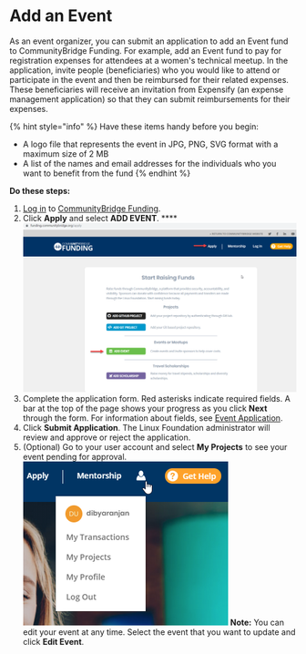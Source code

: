 # Add an Event

As an event organizer, you can submit an application to add an Event fund to CommunityBridge Funding. For example, add an Event fund to pay for registration expenses for attendees at a women's technical meetup. In the application, invite people \(beneficiaries\) who you would like to attend or participate in the event and then be reimbursed for their related expenses. These beneficiaries will receive an invitation from Expensify \(an expense management application\) so that they can submit reimbursements for their expenses.

{% hint style="info" %}
Have these items handy before you begin:

* A logo file that represents the event in JPG, PNG, SVG format with a maximum size of 2 MB
* A list of the names and email addresses for the individuals who you want to benefit from the fund
{% endhint %}

**Do these steps:**

1. [Log in](../../../sso/log-in-to-communitybridge/) to [CommunityBridge Funding](https://funding.communitybridge.org/).
2. Click **Apply** and select **ADD EVENT**. ****![](../../../.gitbook/assets/7418552.png)
3. Complete the application form. Red asterisks indicate required fields. A bar at the top of the page shows your progress as you click **Next** through the form. For information about fields, see [Event Application](../event-application.md).
4. Click **Submit Application**. The Linux Foundation administrator will review and approve or reject the application.
5. \(Optional\) Go to your user account and select **My Projects** to see your event pending for approval.  ![](../../../.gitbook/assets/7418553.png)  **Note:** You can edit your event at any time. Select the event that you want to update and click **Edit Event**.

